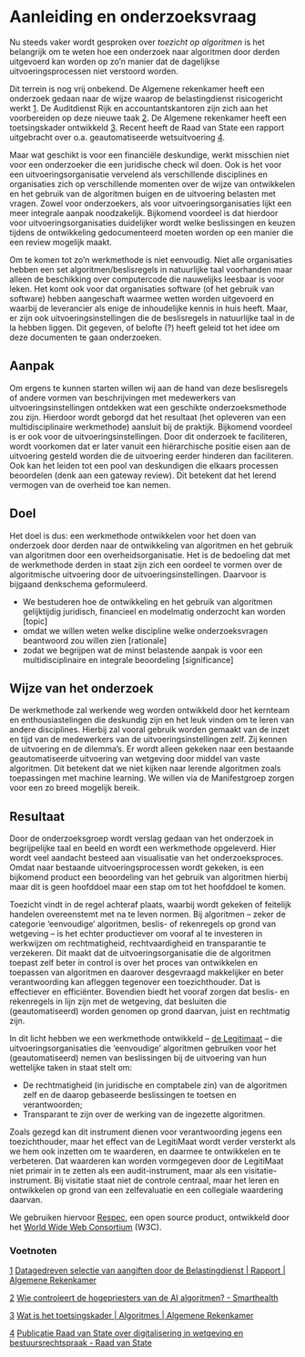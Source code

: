 # Aanleiding en onderzoeksvraag

Nu steeds vaker wordt gesproken over *toezicht op algoritmen* is het belangrijk om te weten hoe een onderzoek naar algoritmen door derden uitgevoerd kan worden op zo’n manier dat de dagelijkse uitvoeringsprocessen niet verstoord worden.

Dit terrein is nog vrij onbekend. De Algemene rekenkamer heeft een onderzoek gedaan naar de wijze waarop de belastingdienst risicogericht werkt [1](#sdfootnote1sym). De Auditdienst Rijk en accountantskantoren zijn zich aan het voorbereiden op deze nieuwe taak [2](#sdfootnote2sym). De Algemene rekenkamer heeft een toetsingskader ontwikkeld [3](#sdfootnote3sym). Recent heeft de Raad van State een rapport uitgebracht over o.a. geautomatiseerde wetsuitvoering [4](#sdfootnote4sym).

Maar wat geschikt is voor een financiële deskundige, werkt misschien niet voor een onderzoeker die een juridische check wil doen. Ook is het voor een uitvoeringsorganisatie vervelend als verschillende disciplines en organisaties zich op verschillende momenten over de wijze van ontwikkelen en het gebruik van de algoritmen buigen en de uitvoering belasten met vragen. Zowel voor onderzoekers, als voor uitvoeringsorganisaties lijkt een meer integrale aanpak noodzakelijk. Bijkomend voordeel is dat hierdoor voor uitvoeringsorganisaties duidelijker wordt welke beslissingen en keuzen tijdens de ontwikkeling gedocumenteerd moeten worden op een manier die een review mogelijk maakt.

Om te komen tot zo’n werkmethode is niet eenvoudig. Niet alle organisaties hebben een set algoritmen/beslisregels in natuurlijke taal voorhanden maar alleen de beschikking over computercode die nauwelijks leesbaar is voor leken. Het komt ook voor dat organisaties software (of het gebruik van software) hebben aangeschaft waarmee wetten worden uitgevoerd en waarbij de leverancier als enige de inhoudelijke kennis in huis heeft. Maar, er zijn ook uitvoeringsinstellingen die de beslisregels in natuurlijke taal in de la hebben liggen. Dit gegeven, of belofte (?) heeft geleid tot het
idee om deze documenten te gaan onderzoeken.

## Aanpak
Om ergens te kunnen starten willen wij aan de hand van deze beslisregels of andere vormen van beschrijvingen met medewerkers van uitvoeringsinstellingen ontdekken wat een geschikte onderzoeksmethode zou zijn. Hierdoor wordt geborgd dat het resultaat (het opleveren van een multidisciplinaire werkmethode) aansluit bij de praktijk. Bijkomend voordeel is er ook voor de uitvoeringsinstellingen. Door dit onderzoek te faciliteren, wordt voorkomen dat er later vanuit een hiërarchische positie eisen aan de uitvoering gesteld worden die de uitvoering eerder hinderen dan faciliteren. Ook kan het leiden tot een pool van deskundigen die elkaars processen beoordelen (denk aan een gateway review). Dit betekent dat het lerend vermogen van de overheid toe kan nemen.

## Doel
Het doel is dus: een werkmethode ontwikkelen voor het doen van onderzoek door derden naar de ontwikkeling van algoritmen en het gebruik van algoritmen door een overheidsorganisatie. Het is de bedoeling dat met de werkmethode derden in staat zijn zich een oordeel te vormen over de algoritmische uitvoering door de uitvoeringsinstellingen. Daarvoor is bijgaand denkschema geformuleerd.
- We bestuderen hoe de ontwikkeling en het gebruik van algoritmen gelijktijdig juridisch, financieel en modelmatig onderzocht kan worden [topic]
- omdat we willen weten welke discipline welke onderzoeksvragen beantwoord zou willen zien [rationale]
- zodat we begrijpen wat de minst belastende aanpak is voor een multidisciplinaire en integrale beoordeling [significance]

## Wijze van het onderzoek
De werkmethode zal werkende weg worden ontwikkeld door het kernteam en enthousiastelingen die deskundig zijn en het leuk vinden om te leren van andere disciplines. Hierbij zal vooral gebruik worden gemaakt van de inzet en tijd van de medewerkers van de uitvoeringsinstellingen zelf. Zij kennen de uitvoering en de dilemma’s. Er wordt alleen gekeken naar een bestaande geautomatiseerde uitvoering van wetgeving door middel van vaste algoritmen. Dit betekent dat we niet kijken naar lerende algoritmen zoals toepassingen met machine learning. We willen via de Manifestgroep zorgen voor een zo breed mogelijk bereik.

## Resultaat
Door de onderzoeksgroep wordt verslag gedaan van het onderzoek in begrijpelijke taal en beeld en wordt een werkmethode opgeleverd. Hier wordt veel aandacht besteed aan visualisatie van het onderzoeksproces. Omdat naar bestaande uitvoeringsprocessen wordt gekeken, is een bijkomend product een beoordeling van het gebruik van algoritmen hierbij maar dit is geen hoofddoel maar een stap om tot het hoofddoel te komen.

Toezicht vindt in de regel achteraf plaats, waarbij wordt gekeken of feitelijk handelen overeenstemt met na te leven normen. Bij algoritmen – zeker de categorie ‘eenvoudige’ algoritmen, beslis- of rekenregels op grond van wetgeving – is het echter productiever om vooraf al te investeren in werkwijzen om rechtmatigheid, rechtvaardigheid en transparantie te verzekeren. Dit maakt dat de uitvoeringsorganisatie die de algoritmen toepast zelf beter in control is over het proces van ontwikkelen en toepassen van algoritmen en daarover desgevraagd makkelijker en beter verantwoording kan afleggen tegenover een toezichthouder. Dat is effectiever en efficiënter. Bovendien biedt het vooraf zorgen dat beslis- en rekenregels in lijn zijn met de wetgeving, dat besluiten die (geautomatiseerd) worden genomen op grond daarvan, juist en rechtmatig zijn.

In dit licht hebben we een werkmethode ontwikkeld – [de Legitimaat](https://minbzk.github.io/LegitiMaat/) – die uitvoeringsorganisaties die ‘eenvoudige’ algoritmen gebruiken voor het (geautomatiseerd) nemen van beslissingen bij de uitvoering van hun wettelijke taken in staat stelt om:

- De rechtmatigheid (in juridische en comptabele zin) van de algoritmen
   zelf en de daarop gebaseerde beslissingen te toetsen en verantwoorden;
- Transparant te zijn over de werking van de ingezette algoritmen.

Zoals gezegd kan dit instrument dienen voor verantwoording jegens een toezichthouder, maar het effect van de LegitiMaat wordt verder versterkt als we hem ook inzetten om te waarderen, en daarmee te ontwikkelen en te verbeteren. Dat waarderen kan worden vormgegeven door de LegitiMaat niet primair in te zetten als een audit-instrument, maar als een visitatie-instrument. Bij visitatie staat niet de controle centraal, maar het leren en ontwikkelen op grond van een zelfevaluatie en een collegiale waardering daarvan.

We gebruiken hiervoor [Respec](https://github.com/w3c/respec/wiki), een open source product, ontwikkeld door het [World Wide Web Consortium](http://www.w3.org/) (W3C).

### Voetnoten
[1](#sdfootnote1anc) [Datagedreven selectie van aangiften door de Belastingdienst | Rapport | Algemene Rekenkamer](https://www.rekenkamer.nl/publicaties/rapporten/2019/06/11/datagedreven-selectie-van-aangiften-door-de-belastingdienst)

[2](#sdfootnote2anc) [Wie controleert de hogepriesters van de AI algoritmen? - Smarthealth](https://www.smarthealth.nl/2018/06/04/wie-controleert-ai-artificial-intelligence-zorg/)

[3](#sdfootnote3anc) [Wat is het toetsingskader | Algoritmes | Algemene Rekenkamer](https://www.rekenkamer.nl/onderwerpen/algoritmes/algoritmes-toetsingskader)

[4](#sdfootnote4anc) [Publicatie Raad van State over digitalisering in wetgeving en bestuursrechtspraak - Raad van State](https://www.raadvanstate.nl/@125918/publicatie-digitalisering/)
